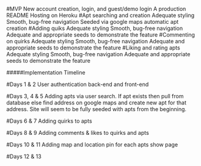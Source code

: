 #MVP
New account creation, login, and guest/demo login
A production README
Hosting on Heroku
#Apt searching and creation
Adequate styling
Smooth, bug-free navigation
Seeded via google maps automatic apt creation
#Adding quiks
Adequate styling
Smooth, bug-free navigation
Adequate and appropriate seeds to demonstrate the feature
#Commenting on quirks
Adequate styling
Smooth, bug-free navigation
Adequate and appropriate seeds to demonstrate the feature
#Liking and rating apts
Adequate styling
Smooth, bug-free navigation
Adequate and appropriate seeds to demonstrate the feature


#####Implementation Timeline

#Days 1 & 2
User authentication back-end and front-end

#Days 3, 4 & 5
Adding apts via user search. If apt exists then pull
from database else find address on google maps and create
new apt for that address. Site will seem to be fully seeded
with apts from the beginning.

#Days 6 & 7
Adding quirks to apts

#Days 8 & 9
Adding comments & likes to quirks and apts

#Days 10 & 11
Adding map and location pin for each apts show page

#Days 12 & 13
